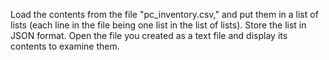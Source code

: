 Load the contents from the file
"pc\_inventory.csv," and put them in a list of lists (each line in the
file being one list in the list of lists). Store the list in JSON
format. Open the file you created as a text file and display its
contents to examine them.
